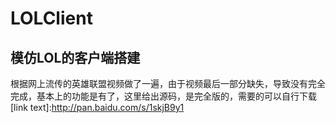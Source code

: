 # LOLClient
模仿LOL的客户端搭建
---
根据网上流传的英雄联盟视频做了一遍，由于视频最后一部分缺失，导致没有完全完成，基本上的功能是有了，这里给出源码，是完全版的，需要的可以自行下载
[link text]:http://pan.baidu.com/s/1skjB9y1
